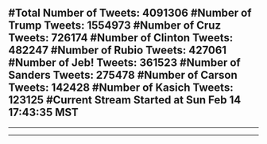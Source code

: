 #Total Number of Tweets: 4091306 
#Number of Trump Tweets: 1554973
#Number of Cruz Tweets: 726174
#Number of Clinton Tweets: 482247
#Number of Rubio Tweets: 427061
#Number of Jeb! Tweets: 361523
#Number of Sanders Tweets: 275478
#Number of Carson Tweets: 142428
#Number of Kasich Tweets: 123125
#Current Stream Started at Sun Feb 14 17:43:35 MST
---
---
---
